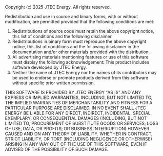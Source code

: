 Copyright (c) 2025 JTEC Energy. All rights reserved.

Redistribution and use in source and binary forms, with or without modification, are permitted provided that the following conditions are met:

1. Redistributions of source code must retain the above copyright notice, this list of conditions and the following disclaimer.
2. Redistributions in binary form must reproduce the above copyright notice, this list of conditions and the following disclaimer in the documentation and/or other materials provided with the distribution.
3. All advertising materials mentioning features or use of this software must display the following acknowledgement: 
This product includes software developed by JTEC Energy.
4. Neither the name of JTEC Energy nor the names of its contributors may be used to endorse or promote products derived from this software without specific prior written permission.

THIS SOFTWARE IS PROVIDED BY JTEC ENERGY "AS IS" AND ANY EXPRESS OR IMPLIED WARRANTIES, INCLUDING, BUT NOT LIMITED TO, THE IMPLIED WARRANTIES OF MERCHANTABILITY AND FITNESS FOR A PARTICULAR PURPOSE ARE DISCLAIMED. IN NO EVENT SHALL JTEC ENERGY BE LIABLE FOR ANY DIRECT, INDIRECT, INCIDENTAL, SPECIAL, EXEMPLARY, OR CONSEQUENTIAL DAMAGES (INCLUDING, BUT NOT LIMITED TO, PROCUREMENT OF SUBSTITUTE GOODS OR SERVICES; LOSS OF USE, DATA, OR PROFITS; OR BUSINESS INTERRUPTION) HOWEVER CAUSED AND ON ANY THEORY OF LIABILITY, WHETHER IN CONTRACT, STRICT LIABILITY, OR TORT (INCLUDING NEGLIGENCE OR OTHERWISE) ARISING IN ANY WAY OUT OF THE USE OF THIS SOFTWARE, EVEN IF ADVISED OF THE POSSIBILITY OF SUCH DAMAGE.
